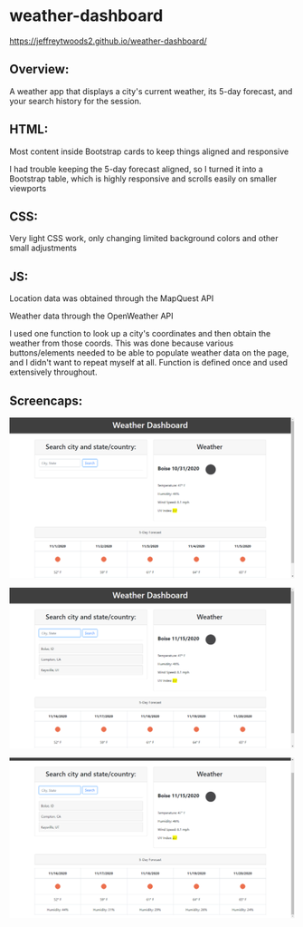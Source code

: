 # weather-dashboard
https://jeffreytwoods2.github.io/weather-dashboard/

## Overview:
A weather app that displays a city's current weather, its 5-day forecast,
and your search history for the session.


## HTML:
Most content inside Bootstrap cards to keep things aligned and responsive

I had trouble keeping the 5-day forecast aligned, so I turned it into a Bootstrap
table, which is highly responsive and scrolls easily on smaller viewports


## CSS:
Very light CSS work, only changing limited background colors and other small adjustments


## JS:
Location data was obtained through the MapQuest API

Weather data through the OpenWeather API

I used one function to look up a city's coordinates and then obtain the weather from those coords.
This was done because various buttons/elements needed to be able to populate weather data on the page, and I didn't want to repeat myself at all. Function is defined once and used extensively throughout.


## Screencaps:

![Page has been reloaded and Boise's weather reappears, since it was last city searched.](screencaps/cap-1.png)

![Search history is shown building up here](screencaps/cap-2.png)

![5-day forecast table shown here](screencaps/cap-3.png)
